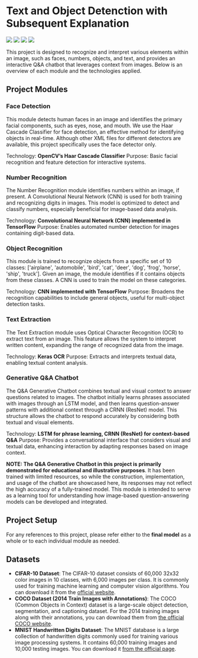 # Text and Object Detenction with Subsequent Explanation

<div align="left">

<img src="https://img.shields.io/badge/PyTorch-grey?style=for-the-badge&logo=pytorch&logoColor=red" />
<img src="https://img.shields.io/badge/TensorFlow-grey?style=for-the-badge&logo=tensorflow&logoColor=orange" />
<img src="https://img.shields.io/badge/transformers-grey?style=for-the-badge&logo=huggingface&logoColor=yellow" />
<img src="https://img.shields.io/badge/nltk-grey?style=for-the-badge&logo=python&logoColor=blue" />
</div>

This project is designed to recognize and interpret various elements within an image, such as faces, numbers, objects, and text, and provides an interactive Q&A chatbot that leverages context from images. Below is an overview of each module and the technologies applied.

## Project Modules
### Face Detection
This module detects human faces in an image and identifies the primary facial components, such as eyes, nose, and mouth. We use the Haar Cascade Classifier for face detection, an effective method for identifying objects in real-time. Although other XML files for different detectors are available, this project specifically uses the face detector only.

Technology: **OpenCV’s Haar Cascade Classifier**
Purpose: Basic facial recognition and feature detection for interactive systems.

### Number Recognition
The Number Recognition module identifies numbers within an image, if present. A Convolutional Neural Network (CNN) is used for both training and recognizing digits in images. This model is optimized to detect and classify numbers, especially beneficial for image-based data analysis.

Technology: **Convolutional Neural Network (CNN) implemented in TensorFlow**
Purpose: Enables automated number detection for images containing digit-based data.

### Object Recognition
This module is trained to recognize objects from a specific set of 10 classes: ['airplane', 'automobile', 'bird', 'cat', 'deer', 'dog', 'frog', 'horse', 'ship', 'truck']. Given an image, the module identifies if it contains objects from these classes. A CNN is used to train the model on these categories.

Technology: **CNN implemented with TensorFlow**
Purpose: Broadens the recognition capabilities to include general objects, useful for multi-object detection tasks.

### Text Extraction
The Text Extraction module uses Optical Character Recognition (OCR) to extract text from an image. This feature allows the system to interpret written content, expanding the range of recognized data from the image.

Technology: **Keras OCR**
Purpose: Extracts and interprets textual data, enabling textual content analysis.

### Generative Q&A Chatbot
The Q&A Generative Chatbot combines textual and visual context to answer questions related to images. The chatbot initially learns phrases associated with images through an LSTM model, and then learns question-answer patterns with additional context through a CRNN (ResNet) model. This structure allows the chatbot to respond accurately by considering both textual and visual elements.

Technology: **LSTM for phrase learning, CRNN (ResNet) for context-based Q&A**
Purpose: Provides a conversational interface that considers visual and textual data, enhancing interaction by adapting responses based on image context.

**NOTE: The Q&A Generative Chatbot in this project is primarily demonstrated for educational and illustrative purposes**. It has been trained with limited resources, so while the construction, implementation, and usage of the chatbot are showcased here, its responses may not reflect the high accuracy of a fully-trained model. This module is intended to serve as a learning tool for understanding how image-based question-answering models can be developed and integrated.

## Project Setup 
For any references to this project, please refer either to the **final model** as a whole or to each individual module as needed.

## Datasets
- **CIFAR-10 Dataset**: The CIFAR-10 dataset consists of 60,000 32x32 color images in 10 classes, with 6,000 images per class. It is commonly used for training machine learning and computer vision algorithms. You can download it from the [official website](https://www.cs.toronto.edu/~kriz/cifar.html).
- **COCO Dataset (2014 Train Images with Annotations)**: The COCO (Common Objects in Context) dataset is a large-scale object detection, segmentation, and captioning dataset. For the 2014 training images along with their annotations, you can download them from [the official COCO website](https://cocodataset.org/).
- **MNIST Handwritten Digits Dataset**: The MNIST database is a large collection of handwritten digits commonly used for training various image processing systems. It contains 60,000 training images and 10,000 testing images. You can download it [from the official page](https://yann.lecun.com/exdb/mnist/).
